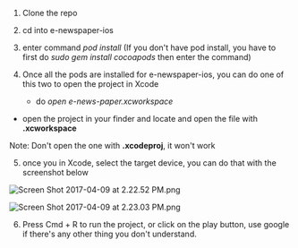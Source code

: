 1. Clone the repo
2. cd into e-newspaper-ios
3. enter command *pod install* (If you don't have pod install, you have to first do *sudo gem install cocoapods* then enter the command)
4. Once all the pods are installed for e-newspaper-ios, you can do one of this two to open the project in Xcode

   * do *open e-news-paper.xcworkspace* 
*    open the project in your finder and locate and open the file with **.xcworkspace**
   
Note:
  Don't open the one with **.xcodeproj**, it won't work

5. once you in Xcode, select the target device, you can do that with the screenshot below

  ![Screen Shot 2017-04-09 at 2.22.52 PM.png](https://bitbucket.org/repo/R9rG9K6/images/1825863888-Screen%20Shot%202017-04-09%20at%202.22.52%20PM.png)


![Screen Shot 2017-04-09 at 2.23.03 PM.png](https://bitbucket.org/repo/R9rG9K6/images/340643385-Screen%20Shot%202017-04-09%20at%202.23.03%20PM.png)


6. Press Cmd + R to run the project, or click on the play button, use google if there's any other thing you don't understand.